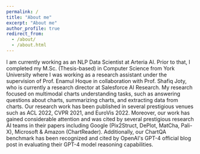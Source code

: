 ```yaml
---
permalink: /
title: "About me"
excerpt: "About me"
author_profile: true
redirect_from: 
  - /about/
  - /about.html
---
```


I am currently working as an NLP Data Scientist at Arteria AI. Prior to that, I completed my M.Sc. (Thesis-based) in Computer Science from York University where I was working as a research assistant under the supervision of Prof. Enamul Hoque in collaboration with Prof. Shafiq Joty,  who is currently a research director at Salesforce AI Research. My research focused on multimodal charts understanding tasks, such as answering questions about charts, summarizing charts, and extracting data from charts.
Our research work has been published in several prestigious venues such as ACL 2022, CVPR 2021, and EuroVis 2022. Moreover, our work has gained considerable attention and was cited by several prestigious research AI teams in their papers including Google (Pix2Struct, DePlot, MatCha, Pali-X), Microsoft & Amazon (ChartReader). Additionally, our ChartQA benchmark has been recognized and cited by OpenAI's GPT-4 official blog post in evaluating their GPT-4 model reasoning capabilities.
